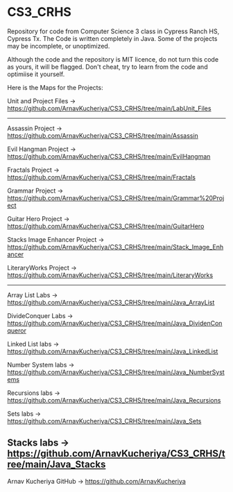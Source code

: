 # CS3_CRHS
Repository for code from Computer Science 3 class in Cypress Ranch HS, Cypress Tx.
The Code is written completely in Java. 
Some of the projects may be incomplete, or unoptimized.

Although the code and the repository is MIT licence, do not turn this code as yours, it will be flagged. Don't cheat, try to learn from the code and optimiise it yourself.

Here is the Maps for the Projects:

Unit and Project Files -> https://github.com/ArnavKucheriya/CS3_CRHS/tree/main/LabUnit_Files

--------------------------------------------------------------------------------------------------------------------------------------------------------------------

Assassin Project -> https://github.com/ArnavKucheriya/CS3_CRHS/tree/main/Assassin 

Evil Hangman Project -> https://github.com/ArnavKucheriya/CS3_CRHS/tree/main/EvilHangman 

Fractals Project -> https://github.com/ArnavKucheriya/CS3_CRHS/tree/main/Fractals 

Grammar Project -> https://github.com/ArnavKucheriya/CS3_CRHS/tree/main/Grammar%20Project 

Guitar Hero Project -> https://github.com/ArnavKucheriya/CS3_CRHS/tree/main/GuitarHero 

Stacks Image Enhancer Project -> https://github.com/ArnavKucheriya/CS3_CRHS/tree/main/Stack_Image_Enhancer 

LiteraryWorks Project -> https://github.com/ArnavKucheriya/CS3_CRHS/tree/main/LiteraryWorks 
 
 -------------------------------------------------------------------------------------------------------------------------------------------------------------------
 
Array List Labs -> https://github.com/ArnavKucheriya/CS3_CRHS/tree/main/Java_ArrayList 

DivideConquer Labs -> https://github.com/ArnavKucheriya/CS3_CRHS/tree/main/Java_DividenConqueror 

Linked List labs -> https://github.com/ArnavKucheriya/CS3_CRHS/tree/main/Java_LinkedList 

Number System labs -> https://github.com/ArnavKucheriya/CS3_CRHS/tree/main/Java_NumberSystems 

Recursions labs -> https://github.com/ArnavKucheriya/CS3_CRHS/tree/main/Java_Recursions 

Sets labs -> https://github.com/ArnavKucheriya/CS3_CRHS/tree/main/Java_Sets 

Stacks labs -> https://github.com/ArnavKucheriya/CS3_CRHS/tree/main/Java_Stacks 
--------------------------------------------------------------------------------------------------------------------------------------------------------------------

Arnav Kucheriya GitHub -> https://github.com/ArnavKucheriya
